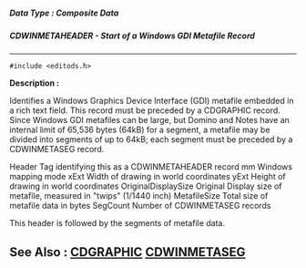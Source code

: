 ##### Data Type : Composite Data
##### CDWINMETAHEADER - Start of a Windows GDI Metafile Record
---
```
#include <editods.h>
```
**Description :**

Identifies a Windows Graphics Device Interface (GDI) metafile embedded in a 
rich text field.  This record must be preceded by a CDGRAPHIC record.  Since 
Windows GDI metafiles can be large, but Domino and Notes have an internal limit 
of 65,536 bytes (64kB) for a segment, a metafile may be divided into segments 
of up to 64kB;  each segment must be preceded by a CDWINMETASEG record.

  Header            Tag identifying this as a CDWINMETAHEADER record
  mm                Windows mapping mode
  xExt              Width of drawing in world coordinates
  yExt              Height of drawing in world coordinates
  OriginalDisplaySize Original Display size of metafile,
                    measured in "twips" (1/1440 inch)
  MetafileSize      Total size of metafile data in bytes
  SegCount          Number of CDWINMETASEG records

This header is followed by the segments of metafile data.

**See Also :**
[CDGRAPHIC](/domino-c-api-docs/reference/Data/CDGRAPHIC)
[CDWINMETASEG](/domino-c-api-docs/reference/Data/CDWINMETASEG)
---
